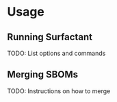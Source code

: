 # Usage

## Running Surfactant

TODO: List options and commands

## Merging SBOMs

TODO: Instructions on how to merge
